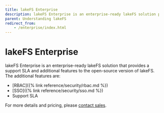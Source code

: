 ```yaml
---
title: lakeFS Enterprise
description: lakeFS Enterprise is an enterprise-ready lakeFS solution providing additional features including RBAC, SSO and Support SLA.
parent: Understanding lakeFS
redirect_from:
    - /enterprise/index.html
---
```


# lakeFS Enterprise

lakeFS Enterprise is an enterprise-ready lakeFS solution that provides a support SLA and additional features to the open-source version of lakeFS. The additional features are: 

* [RBAC]({% link reference/security/rbac.md %})
* [SSO]({% link reference/security/sso.md %})
* Support SLA

For more details and pricing, please [contact sales](https://lakefs.io/contact-sales/).